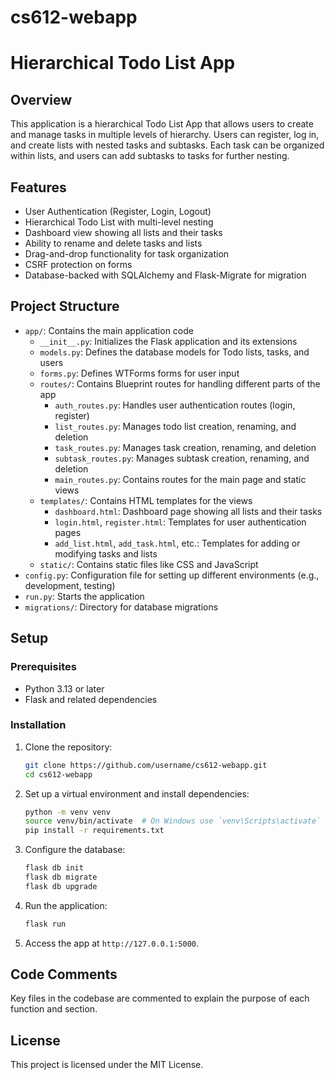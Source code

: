 # cs612-webapp


# Hierarchical Todo List App

## Overview

This application is a hierarchical Todo List App that allows users to create and manage tasks in multiple levels of hierarchy.
Users can register, log in, and create lists with nested tasks and subtasks. Each task can be organized within lists, 
and users can add subtasks to tasks for further nesting.

## Features

- User Authentication (Register, Login, Logout)
- Hierarchical Todo List with multi-level nesting
- Dashboard view showing all lists and their tasks
- Ability to rename and delete tasks and lists
- Drag-and-drop functionality for task organization
- CSRF protection on forms
- Database-backed with SQLAlchemy and Flask-Migrate for migration

## Project Structure

- `app/`: Contains the main application code
  - `__init__.py`: Initializes the Flask application and its extensions
  - `models.py`: Defines the database models for Todo lists, tasks, and users
  - `forms.py`: Defines WTForms forms for user input
  - `routes/`: Contains Blueprint routes for handling different parts of the app
    - `auth_routes.py`: Handles user authentication routes (login, register)
    - `list_routes.py`: Manages todo list creation, renaming, and deletion
    - `task_routes.py`: Manages task creation, renaming, and deletion
    - `subtask_routes.py`: Manages subtask creation, renaming, and deletion
    - `main_routes.py`: Contains routes for the main page and static views
  - `templates/`: Contains HTML templates for the views
    - `dashboard.html`: Dashboard page showing all lists and their tasks
    - `login.html`, `register.html`: Templates for user authentication pages
    - `add_list.html`, `add_task.html`, etc.: Templates for adding or modifying tasks and lists
  - `static/`: Contains static files like CSS and JavaScript
- `config.py`: Configuration file for setting up different environments (e.g., development, testing)
- `run.py`: Starts the application
- `migrations/`: Directory for database migrations

## Setup

### Prerequisites

- Python 3.13 or later
- Flask and related dependencies

### Installation

1. Clone the repository:
   ```bash
   git clone https://github.com/username/cs612-webapp.git
   cd cs612-webapp
   ```

2. Set up a virtual environment and install dependencies:
   ```bash
   python -m venv venv
   source venv/bin/activate  # On Windows use `venv\Scripts\activate`
   pip install -r requirements.txt
   ```

3. Configure the database:
   ```bash
   flask db init
   flask db migrate
   flask db upgrade
   ```

4. Run the application:
   ```bash
   flask run
   ```

5. Access the app at `http://127.0.0.1:5000`.


## Code Comments

Key files in the codebase are commented to explain the purpose of each function and section.

## License

This project is licensed under the MIT License.
